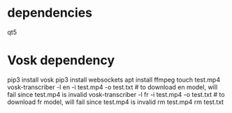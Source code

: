# dependencies
qt5

# Vosk dependency
pip3 install vosk
pip3 install websockets
apt install ffmpeg
touch test.mp4
vosk-transcriber -l en -i test.mp4 -o test.txt # to download en model, will fail since test.mp4 is invalid
vosk-transcriber -l fr -i test.mp4 -o test.txt # to download fr model, will fail since test.mp4 is invalid
rm test.mp4
rm test.txt
